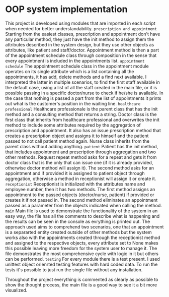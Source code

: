 # OOP system implementation

This project is developed using modules that are imported in each
script when needed for better understandability.
`prescription and appointment`
Starting from the easiest classes, prescription and appointment don't have any
particular method, they just have the init method to assign them the attributes described in the system design, but they use other objects as attributes, like patient and staff/doctor. Appointment method is then a part of the appointment schedule class through composition in the sense that every appointment is included in the appointments list.
`appointment schedule`
The appointment schedule class in the appointment module operates on its single attribute which is a list containing all the appointments, it has add, delete methods and a find next available. I interpreted the latter in multiple scenarios, to find the first staff available in the default case, using a list of all the staff created in the main file, or it is possible passing in a specific doctor/nurse to check if he/she is available. In the case that nothing is passed a part from the list of appointments it prints out what is the customer's position in the waiting line.
`healthcare professional`
Healthcare professionale is the parent class that has the init method and a consulting method that returns a string.
Doctor class is the first class that inherits from healthcare professional and overwrites the init method to include some attributes required by the aggregation of prescription and appointment. It also has an issue prescription method that creates a prescription object and assigns it to himself and the patient passed to not call patient method again.
Nurse class inherits from the parent class without adding anything.
`patient`
Patient has the init method, that includes appointment and prescription through aggregation and two other methods. Request repeat method asks for a repeat and gets it from doctor class that is the only that can issue one (if it is already provided, otherwise doctor method will assign it). The second method asks for an appointment and if provided it is assigned to patient object through aggregation, otherwise a method in receptionist will assign it or create it.
`receptionist`
Receptionist is initialized with the attributes name and employee number, then it has two methods. The first method assigns an appointment to the passed objects (doctor/nurse, patient) if provided or creates it if not passed in. The second method eliminates an appointment passed as a parameter from the objects indicated when calling the method.
`main`
Main file is used to demonstrate the functionality of the system in an easy way, the file has all the comments to describe what is happening and the results can be seen in the console as evrything is printed out. The approach used aims to comprehend two scenarios, one that an appointment is a separarted entity created outside of other methods but the system works also with the appointments created through the receptionist method and assigned to the respective objects, every attribute set to None makes this possible leaving more freedom for the system user to manage it.
The file demonstrates the most comprehensive cycle with logic in it but others can be performed.
`testing`
For every module there is a test present. I used unittest object orienrted testing features with hard coded data. To run the tests it's possible to just run the single file without any installation.

Throughout the project everything is commented as clearly as possible to show the thought process, the main file is a good way to see it a bit more visualized.
